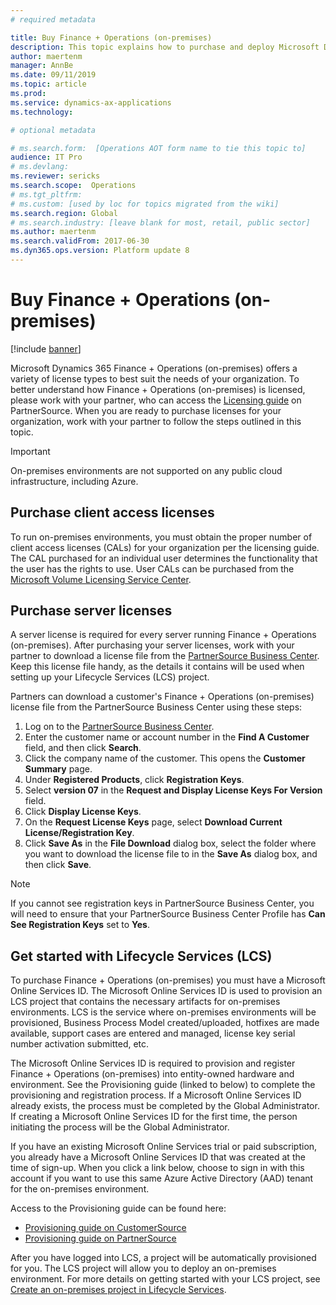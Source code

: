 ```yaml
---
# required metadata

title: Buy Finance + Operations (on-premises)
description: This topic explains how to purchase and deploy Microsoft Dynamics 365 Finance + Operations (on-premises).
author: maertenm 
manager: AnnBe
ms.date: 09/11/2019
ms.topic: article
ms.prod: 
ms.service: dynamics-ax-applications
ms.technology: 

# optional metadata

# ms.search.form:  [Operations AOT form name to tie this topic to]
audience: IT Pro
# ms.devlang: 
ms.reviewer: sericks
ms.search.scope:  Operations 
# ms.tgt_pltfrm: 
# ms.custom: [used by loc for topics migrated from the wiki]
ms.search.region: Global
# ms.search.industry: [leave blank for most, retail, public sector]
ms.author: maertenm
ms.search.validFrom: 2017-06-30 
ms.dyn365.ops.version: Platform update 8 
---
```


# Buy Finance + Operations (on-premises)

[!include [banner](../includes/banner.md)]

Microsoft Dynamics 365 Finance + Operations (on-premises) offers a variety of license types to best suit the needs of your organization. To better understand how Finance + Operations (on-premises) is licensed, please work with your partner, who can access the [Licensing guide](https://mbs.microsoft.com/Files/public/365/DynamicsOperationsOnPremEnterprise.pdf) on PartnerSource. When you are ready to purchase licenses for your organization, work with your partner to follow the steps outlined in this topic.

> [!IMPORTANT]
> On-premises environments are not supported on any public cloud infrastructure, including Azure.

## Purchase client access licenses

To run on-premises environments, you must obtain the proper number of client access licenses (CALs) for your organization per the licensing guide. The CAL purchased for an individual user determines the functionality that the user has the rights to use. User CALs can be purchased from the [Microsoft Volume Licensing Service Center](https://www.microsoft.com/Licensing/servicecenter/default.aspx).

## Purchase server licenses

A server license is required for every server running Finance + Operations (on-premises). After purchasing your server licenses, work with your partner to download a license file from the [PartnerSource Business Center](https://businesscenter.mbs.microsoft.com/). Keep this license file handy, as the details it contains will be used when setting up your Lifecycle Services (LCS) project.

Partners can download a customer's Finance + Operations (on-premises) license file from the PartnerSource Business Center using these steps:

1. Log on to the [PartnerSource Business Center](https://businesscenter.mbs.microsoft.com/).
2. Enter the customer name or account number in the **Find A Customer** field, and then click **Search**.
3. Click the company name of the customer. This opens the **Customer Summary** page.
4. Under **Registered Products**, click **Registration Keys**.
5. Select **version 07** in the **Request and Display License Keys For Version** field.
6. Click **Display License Keys**.
7. On the **Request License Keys** page, select **Download Current License/Registration Key**.
8. Click **Save As** in the **File Download** dialog box, select the folder where you want to download the license file to in the **Save As** dialog box, and then click **Save**.

> [!NOTE]
> If you cannot see registration keys in PartnerSource Business Center, you will need to ensure that your PartnerSource Business Center Profile has **Can See Registration Keys** set to **Yes**.

## Get started with Lifecycle Services (LCS)

To purchase Finance + Operations (on-premises) you must have a Microsoft Online Services ID. The Microsoft Online Services ID is used to provision an LCS project that contains the necessary artifacts for on-premises environments. LCS is the service where on-premises environments will be provisioned, Business Process Model created/uploaded, hotfixes are made available, support cases are entered and managed, license key serial number activation submitted, etc.

The Microsoft Online Services ID is required to provision and register Finance + Operations (on-premises) into entity-owned hardware and environment. See the Provisioning guide (linked to below) to complete the provisioning and registration process. If a Microsoft Online Services ID already exists, the process must be completed by the Global Administrator. If creating a Microsoft Online Services ID for the first time, the person initiating the process will be the Global Administrator.

If you have an existing Microsoft Online Services trial or paid subscription, you already have a Microsoft Online Services ID that was created at the time of sign-up. When you click a link below, choose to sign in with this account if you want to use this same Azure Active Directory (AAD) tenant for the on-premises environment.

Access to the Provisioning guide can be found here:

- [Provisioning guide on CustomerSource](https://go.microsoft.com/fwlink/?linkid=852080)
- [Provisioning guide on PartnerSource](https://mbs.microsoft.com/partnersource/global/deployment/documentation/user-guides/D365Ops_OnPremEEProvisionGuide)

After you have logged into LCS, a project will be automatically provisioned for you. The LCS project will allow you to deploy an on-premises environment. For more details on getting started with your LCS project, see [Create an on-premises project in Lifecycle Services](../../dev-itpro/lifecycle-services/lbd-create-lcs-on-prem-project.md).
